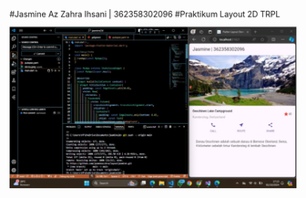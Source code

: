 #Jasmine Az Zahra Ihsani | 362358302096
#Praktikum Layout 2D TRPL


![Screenshoot hello_world](assets\layout2d.jpg)

